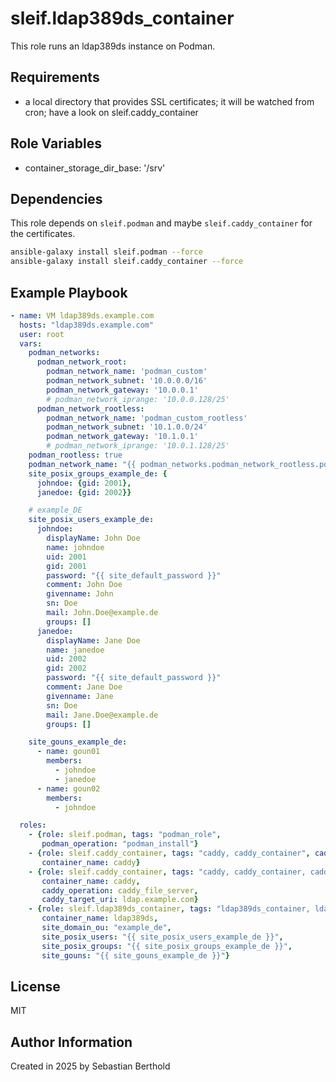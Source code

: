 # sleif.ldap389ds_container

This role runs an ldap389ds instance on Podman.

## Requirements

- a local directory that provides SSL certificates; it will be watched from cron; have a look on sleif.caddy_container

## Role Variables

- container_storage_dir_base: '/srv'

## Dependencies

This role depends on `sleif.podman` and maybe `sleif.caddy_container` for the certificates.

```sh
ansible-galaxy install sleif.podman --force
ansible-galaxy install sleif.caddy_container --force
```

## Example Playbook

```yml
- name: VM ldap389ds.example.com
  hosts: "ldap389ds.example.com"
  user: root
  vars:
    podman_networks:
      podman_network_root:
        podman_network_name: 'podman_custom'
        podman_network_subnet: '10.0.0.0/16'
        podman_network_gateway: '10.0.0.1'
        # podman_network_iprange: '10.0.0.128/25'
      podman_network_rootless:
        podman_network_name: 'podman_custom_rootless'
        podman_network_subnet: '10.1.0.0/24'
        podman_network_gateway: '10.1.0.1'
        # podman_network_iprange: '10.0.1.128/25'
    podman_rootless: true
    podman_network_name: "{{ podman_networks.podman_network_rootless.podman_network_name }}"
    site_posix_groups_example_de: {
      johndoe: {gid: 2001},
      janedoe: {gid: 2002}}

    # example_DE
    site_posix_users_example_de:
      johndoe:
        displayName: John Doe
        name: johndoe
        uid: 2001
        gid: 2001
        password: "{{ site_default_password }}"
        comment: John Doe
        givenname: John
        sn: Doe
        mail: John.Doe@example.de
        groups: []
      janedoe:
        displayName: Jane Doe
        name: janedoe
        uid: 2002
        gid: 2002
        password: "{{ site_default_password }}"
        comment: Jane Doe
        givenname: Jane
        sn: Doe
        mail: Jane.Doe@example.de
        groups: []

    site_gouns_example_de:
      - name: goun01
        members:
          - johndoe
          - janedoe
      - name: goun02
        members:
          - johndoe

  roles:
    - {role: sleif.podman, tags: "podman_role",
       podman_operation: "podman_install"}
    - {role: sleif.caddy_container, tags: "caddy, caddy_container", caddy_container_name: "caddy", caddy_operation: "caddy_container",
       container_name: caddy}
    - {role: sleif.caddy_container, tags: "caddy, caddy_container, caddy_certs_for_ldap",
       container_name: caddy,
       caddy_operation: caddy_file_server,
       caddy_target_uri: ldap.example.com}
    - {role: sleif.ldap389ds_container, tags: "ldap389ds_container, ldap_example_de",
       container_name: ldap389ds,
       site_domain_ou: "example_de",
       site_posix_users: "{{ site_posix_users_example_de }}",
       site_posix_groups: "{{ site_posix_groups_example_de }}",
       site_gouns: "{{ site_gouns_example_de }}"}
```

## License

MIT

## Author Information

Created in 2025 by Sebastian Berthold
